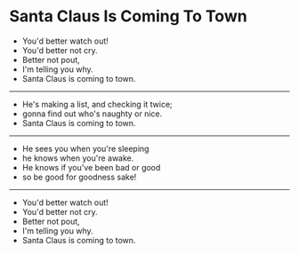 # Santa Claus Is Coming To Town

- You'd better watch out!
- You'd better not cry.
- Better not pout,
- I'm telling you why.
- Santa Claus is coming to town.
***
- He's making a list, and checking it twice;
- gonna find out who's naughty or nice.
- Santa Claus is coming to town.
***
- He sees you when you're sleeping
- he knows when you're awake.
- He knows if you've been bad or good
- so be good for goodness sake!
***
- You'd better watch out!
- You'd better not cry.
- Better not pout,
- I'm telling you why.
- Santa Claus is coming to town.
